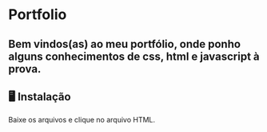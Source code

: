 # Portfolio

## Bem vindos(as) ao meu portfólio, onde ponho alguns conhecimentos de css, html e javascript à prova.

## 🖥️ Instalação

Baixe os arquivos e clique no arquivo HTML.
